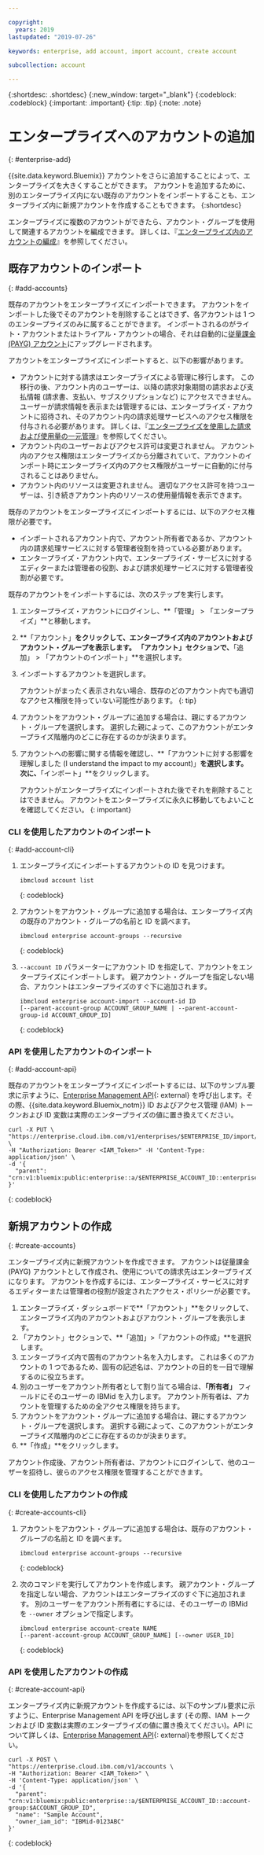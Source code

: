 ```yaml
---

copyright:
  years: 2019
lastupdated: "2019-07-26"

keywords: enterprise, add account, import account, create account

subcollection: account

---
```


{:shortdesc: .shortdesc}
{:new_window: target="_blank"}
{:codeblock: .codeblock}
{:important: .important}
{:tip: .tip}
{:note: .note}

# エンタープライズへのアカウントの追加
{: #enterprise-add}

{{site.data.keyword.Bluemix}} アカウントをさらに追加することによって、エンタープライズを大きくすることができます。 アカウントを追加するために、別のエンタープライズ内にない既存のアカウントをインポートすることも、エンタープライズ内に新規アカウントを作成することもできます。
{:shortdesc}

エンタープライズに複数のアカウントができたら、アカウント・グループを使用して関連するアカウントを編成できます。 詳しくは、『[エンタープライズ内のアカウントの編成](/docs/account?topic=account-enterprise-organize)』を参照してください。

## 既存アカウントのインポート
{: #add-accounts}

既存のアカウントをエンタープライズにインポートできます。 アカウントをインポートした後でそのアカウントを削除することはできず、各アカウントは 1 つのエンタープライズのみに属することができます。 インポートされるのがライト・アカウントまたはトライアル・アカウントの場合、それは自動的に[従量課金 (PAYG) アカウント](/docs/account?topic=account-accounts)にアップグレードされます。

アカウントをエンタープライズにインポートすると、以下の影響があります。
* アカウントに対する請求はエンタープライズによる管理に移行します。 この移行の後、アカウント内のユーザーは、以降の請求対象期間の請求および支払情報 (請求書、支払い、サブスクリプションなど) にアクセスできません。 ユーザーが請求情報を表示または管理するには、エンタープライズ・アカウントに招待され、そのアカウント内の請求処理サービスへのアクセス権限を付与される必要があります。 詳しくは、『[エンタープライズを使用した請求および使用量の一元管理](/docs/billing-usage?topic=billing-usage-enterprise)』を参照してください。
* アカウント内のユーザーおよびアクセス許可は変更されません。 アカウント内のアクセス権限はエンタープライズから分離されていて、アカウントのインポート時にエンタープライズ内のアクセス権限がユーザーに自動的に付与されることはありません。
* アカウント内のリソースは変更されません。 適切なアクセス許可を持つユーザーは、引き続きアカウント内のリソースの使用量情報を表示できます。

既存のアカウントをエンタープライズにインポートするには、以下のアクセス権限が必要です。

   * インポートされるアカウント内で、アカウント所有者であるか、アカウント内の請求処理サービスに対する管理者役割を持っている必要があります。
   * エンタープライズ・アカウント内で、エンタープライズ・サービスに対するエディターまたは管理者の役割、および請求処理サービスに対する管理者役割が必要です。

既存のアカウントをインポートするには、次のステップを実行します。

1. エンタープライズ・アカウントにログインし、**「管理」 > 「エンタープライズ」**と移動します。
1. **「アカウント」**をクリックして、エンタープライズ内のアカウントおよびアカウント・グループを表示します。 「アカウント」セクションで、**「追加」 > 「アカウントのインポート」**を選択します。
1. インポートするアカウントを選択します。

   アカウントがまったく表示されない場合、既存のどのアカウント内でも適切なアクセス権限を持っていない可能性があります。
   {: tip}
1. アカウントをアカウント・グループに追加する場合は、親にするアカウント・グループを選択します。 選択した親によって、このアカウントがエンタープライズ階層内のどこに存在するのかが決まります。
1. アカウントへの影響に関する情報を確認し、**「アカウントに対する影響を理解しました (I understand the impact to my account)」**を選択します。 次に、**「インポート」**をクリックします。

   アカウントがエンタープライズにインポートされた後でそれを削除することはできません。 アカウントをエンタープライズに永久に移動してもよいことを確認してください。
   {: important}

### CLI を使用したアカウントのインポート
{: #add-account-cli}

1. エンタープライズにインポートするアカウントの ID を見つけます。

   ```
   ibmcloud account list
   ```
   {: codeblock}
1. アカウントをアカウント・グループに追加する場合は、エンタープライズ内の既存のアカウント・グループの名前と ID を調べます。

   ```
   ibmcloud enterprise account-groups --recursive
   ```
   {: codeblock}
1. `--account ID` パラメーターにアカウント ID を指定して、アカウントをエンタープライズにインポートします。 親アカウント・グループを指定しない場合、アカウントはエンタープライズのすぐ下に追加されます。

   ```
   ibmcloud enterprise account-import --account-id ID
   [--parent-account-group ACCOUNT_GROUP_NAME | --parent-account-group-id ACCOUNT_GROUP_ID]
   ```
   {: codeblock}

### API を使用したアカウントのインポート
{: #add-account-api}

既存のアカウントをエンタープライズにインポートするには、以下のサンプル要求に示すように、[Enterprise Management API](https://{DomainName}/apidocs/enterprise-apis/enterprise#import-an-account-into-an-enterprise){: external} を呼び出します。その際、{{site.data.keyword.Bluemix_notm}} ID およびアクセス管理 (IAM) トークンおよび ID 変数は実際のエンタープライズの値に置き換えてください。

```
curl -X PUT \
"https://enterprise.cloud.ibm.com/v1/enterprises/$ENTERPRISE_ID/import/accounts/$ACCOUNT_ID" \
-H "Authorization: Bearer <IAM_Token>" -H 'Content-Type: application/json' \
-d '{
  "parent": "crn:v1:bluemix:public:enterprise::a/$ENTERPRISE_ACCOUNT_ID::enterprise:$ENTERPRISE_ID"
}'
```
{: codeblock}

## 新規アカウントの作成
{: #create-accounts}

エンタープライズ内に新規アカウントを作成できます。 アカウントは従量課金 (PAYG) アカウントとして作成され、使用についての請求先はエンタープライズになります。 アカウントを作成するには、エンタープライズ・サービスに対するエディターまたは管理者の役割が設定されたアクセス・ポリシーが必要です。

1. エンタープライズ・ダッシュボードで**「アカウント」**をクリックして、エンタープライズ内のアカウントおよびアカウント・グループを表示します。
1. 「アカウント」セクションで、**「追加」>「アカウントの作成」**を選択します。
1. エンタープライズ内で固有のアカウント名を入力します。 これは多くのアカウントの 1 つであるため、固有の記述名は、アカウントの目的を一目で理解するのに役立ちます。
1. 別のユーザーをアカウント所有者として割り当てる場合は、**「所有者」** フィールドにそのユーザーの IBMid を入力します。 アカウント所有者は、アカウントを管理するための全アクセス権限を持ちます。
1. アカウントをアカウント・グループに追加する場合は、親にするアカウント・グループを選択します。 選択する親によって、このアカウントがエンタープライズ階層内のどこに存在するのかが決まります。
1. **「作成」**をクリックします。

アカウント作成後、アカウント所有者は、アカウントにログインして、他のユーザーを招待し、彼らのアクセス権限を管理することができます。

### CLI を使用したアカウントの作成
{: #create-accounts-cli}

1. アカウントをアカウント・グループに追加する場合は、既存のアカウント・グループの名前と ID を調べます。

   ```
   ibmcloud enterprise account-groups --recursive
   ```
   {: codeblock}
1. 次のコマンドを実行してアカウントを作成します。 親アカウント・グループを指定しない場合、アカウントはエンタープライズのすぐ下に追加されます。 別のユーザーをアカウント所有者にするには、そのユーザーの IBMid を `--owner` オプションで指定します。

   ```
   ibmcloud enterprise account-create NAME
   [--parent-account-group ACCOUNT_GROUP_NAME] [--owner USER_ID]
   ```
   {: codeblock}

### API を使用したアカウントの作成
{: #create-account-api}

エンタープライズ内に新規アカウントを作成するには、以下のサンプル要求に示すように、Enterprise Management API を呼び出します (その際、IAM トークンおよび ID 変数は実際のエンタープライズの値に置き換えてください)。API について詳しくは、[Enterprise Management API](https://{DomainName}/apidocs/enterprise-apis/enterprise#create-a-new-account-in-an-enterprise){: external}を参照してください。

```
curl -X POST \
"https://enterprise.cloud.ibm.com/v1/accounts \
-H "Authorization: Bearer <IAM_Token>" \
-H 'Content-Type: application/json' \
-d '{
  "parent": "crn:v1:bluemix:public:enterprise::a/$ENTERPRISE_ACCOUNT_ID::account-group:$ACCOUNT_GROUP_ID",
  "name": "Sample Account",
  "owner_iam_id": "IBMid-0123ABC"
}'
```
{: codeblock}
